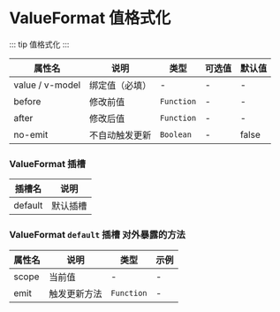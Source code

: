 # ValueFormat 值格式化

::: tip
值格式化
:::

| 属性名               | 说明         | 类型                  | 可选值 | 默认值   |
|-------------------|------------|---------------------|-----|-------|
| value / v-model   | 绑定值（必填）    | -                   | -   | -     |
| before | 修改前值        | `Function` | -   | -     |
| after | 修改后值        | `Function` | -   | -     |
| no-emit       | 不自动触发更新     | `Boolean`           | -   | false |


### ValueFormat 插槽

| 插槽名     | 说明   |
|---------|------|
| default | 默认插槽 |

### ValueFormat `default` 插槽 对外暴露的方法

| 属性名   | 说明     | 类型         | 示例  |
|-------|--------|------------|-----|
| scope | 当前值    | -          | -   |
| emit  | 触发更新方法 | `Function` | -   |
